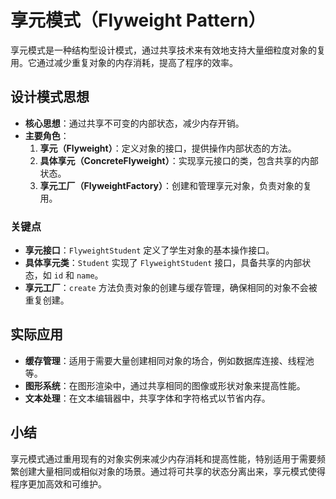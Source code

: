 # 享元模式（Flyweight Pattern）

享元模式是一种结构型设计模式，通过共享技术来有效地支持大量细粒度对象的复用。它通过减少重复对象的内存消耗，提高了程序的效率。

## 设计模式思想

- **核心思想**：通过共享不可变的内部状态，减少内存开销。
- **主要角色**：
  1. **享元（Flyweight）**：定义对象的接口，提供操作内部状态的方法。
  2. **具体享元（ConcreteFlyweight）**：实现享元接口的类，包含共享的内部状态。
  3. **享元工厂（FlyweightFactory）**：创建和管理享元对象，负责对象的复用。
  
### 关键点

- **享元接口**：`FlyweightStudent` 定义了学生对象的基本操作接口。
- **具体享元类**：`Student` 实现了 `FlyweightStudent` 接口，具备共享的内部状态，如 `id` 和 `name`。
- **享元工厂**：`create` 方法负责对象的创建与缓存管理，确保相同的对象不会被重复创建。

## 实际应用

- **缓存管理**：适用于需要大量创建相同对象的场合，例如数据库连接、线程池等。
- **图形系统**：在图形渲染中，通过共享相同的图像或形状对象来提高性能。
- **文本处理**：在文本编辑器中，共享字体和字符格式以节省内存。

## 小结

享元模式通过重用现有的对象实例来减少内存消耗和提高性能，特别适用于需要频繁创建大量相同或相似对象的场景。通过将可共享的状态分离出来，享元模式使得程序更加高效和可维护。
```

